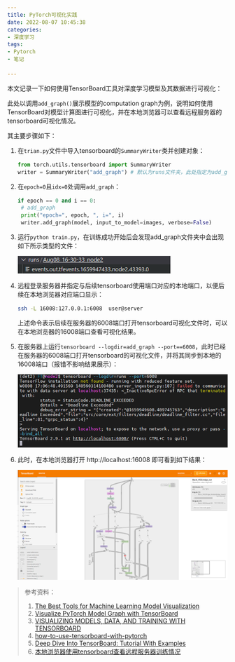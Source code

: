 ```yaml
---
title: PyTorch可视化实践
date: 2022-08-07 10:45:38
categories:
- 深度学习
tags:
- Pytorch
- 笔记

---
```


本文记录一下如何使用TensorBoard工具对深度学习模型及其数据进行可视化：

<!--more-->

此处以调用`add_graph()`展示模型的computation graph为例，说明如何使用TensorBoard对模型计算图进行可视化，并在本地浏览器可以查看远程服务器的tensorboard可视化情况。

其主要步骤如下：

1. 在`trian.py`文件中导入tensorboard的`SummaryWriter`类并创建对象：

   ```python
   from torch.utils.tensorboard import SummaryWriter
   writer = SummaryWriter("add_graph") # 默认为runs文件夹，此处指定为add_graph文件夹
   ```

2. 在`epoch=0`且`idx=0`处调用`add_graph`：

   ```python
   if epoch == 0 and i == 0:
   	# add_graph
   	print("epoch=", epoch, ", i=", i)
   	writer.add_graph(model, input_to_model=images, verbose=False)
   ```

3. 运行`python train.py`，在训练成功开始后会发现add_graph文件夹中会出现如下所示类型的文件：

   ![image-20220808170232112](https://raw.githubusercontent.com/Tom89757/ImageHost/main/hexo/image-20220808170232112.png)

4. 远程登录服务器并指定与后续tensorboard使用端口对应的本地端口，以便后续在本地浏览器对应端口显示：

   ```bash
   ssh -L 16008:127.0.0.1:6008  user@server
   ```

   上述命令表示后续在服务器的6008端口打开tensorboard可视化文件时，可以在本地浏览器的16008端口查看可视化结果。

5. 在服务器上运行`tensorboard --logdir=add_graph --port==6008`，此时已经在服务器的6008端口打开tensorboard的可视化文件，并将其同步到本地的16008端口（报错不影响结果展示）：

   ![image-20220808170714479](https://raw.githubusercontent.com/Tom89757/ImageHost/main/hexo/image-20220808170714479.png)

6. 此时，在本地浏览器打开 http://localhost:16008 即可看到如下结果：

   ![image-20220808170919983](https://raw.githubusercontent.com/Tom89757/ImageHost/main/hexo/image-20220808170919983.png)

> 参考资料：
>
> 1. [The Best Tools for Machine Learning Model Visualization](https://neptune.ai/blog/the-best-tools-for-machine-learning-model-visualization)
> 2. [Visualize PyTorch Model Graph with TensorBoard](https://liarsliarsliars.com/visualize-pytorch-model-graph-with-tensorboard/)
> 3. [VISUALIZING MODELS, DATA, AND TRAINING WITH TENSORBOARD](https://pytorch.org/tutorials/intermediate/tensorboard_tutorial.html)
> 4. [how-to-use-tensorboard-with-pytorch](https://github.com/christianversloot/machine-learning-articles/blob/main/how-to-use-tensorboard-with-pytorch.md)
> 5. [Deep Dive Into TensorBoard: Tutorial With Examples](https://neptune.ai/blog/tensorboard-tutorial)
> 6. [本地浏览器使用tensorboard查看远程服务器训练情况](https://blog.csdn.net/u010626937/article/details/107747070)